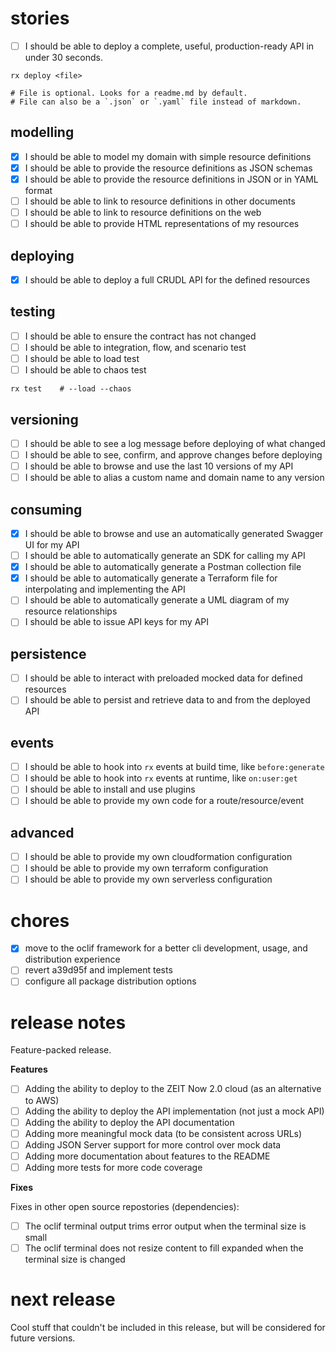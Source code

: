# stories

- [ ] I should be able to deploy a complete, useful, production-ready API in under 30 seconds.

```shell
rx deploy <file>

# File is optional. Looks for a readme.md by default.
# File can also be a `.json` or `.yaml` file instead of markdown.
```

## modelling

- [x] I should be able to model my domain with simple resource definitions
- [x] I should be able to provide the resource definitions as JSON schemas
- [x] I should be able to provide the resource definitions in JSON or in YAML format
- [ ] I should be able to link to resource definitions in other documents
- [ ] I should be able to link to resource definitions on the web
- [ ] I should be able to provide HTML representations of my resources

## deploying

- [x] I should be able to deploy a full CRUDL API for the defined resources

## testing

- [ ] I should be able to ensure the contract has not changed
- [ ] I should be able to integration, flow, and scenario test
- [ ] I should be able to load test
- [ ] I should be able to chaos test

```shell
rx test    # --load --chaos
```

## versioning

- [ ] I should be able to see a log message before deploying of what changed
- [ ] I should be able to see, confirm, and approve changes before deploying
- [ ] I should be able to browse and use the last 10 versions of my API
- [ ] I should be able to alias a custom name and domain name to any version

## consuming

- [x] I should be able to browse and use an automatically generated Swagger UI for my API
- [ ] I should be able to automatically generate an SDK for calling my API
- [x] I should be able to automatically generate a Postman collection file
- [x] I should be able to automatically generate a Terraform file for interpolating and implementing the API
- [ ] I should be able to automatically generate a UML diagram of my resource relationships
- [ ] I should be able to issue API keys for my API

## persistence

- [ ] I should be able to interact with preloaded mocked data for defined resources
- [ ] I should be able to persist and retrieve data to and from the deployed API

## events

- [ ] I should be able to hook into `rx` events at build time, like `before:generate`
- [ ] I should be able to hook into `rx` events at runtime, like `on:user:get`
- [ ] I should be able to install and use plugins
- [ ] I should be able to provide my own code for a route/resource/event

## advanced

- [ ] I should be able to provide my own cloudformation configuration
- [ ] I should be able to provide my own terraform configuration
- [ ] I should be able to provide my own serverless configuration

# chores

- [x] move to the oclif framework for a better cli development, usage, and distribution experience
- [ ] revert a39d95f and implement tests
- [ ] configure all package distribution options

# release notes

Feature-packed release.

**Features**

- [ ] Adding the ability to deploy to the ZEIT Now 2.0 cloud (as an alternative to AWS)
- [ ] Adding the ability to deploy the API implementation (not just a mock API)
- [ ] Adding the ability to deploy the API documentation
- [ ] Adding more meaningful mock data (to be consistent across URLs)
- [ ] Adding JSON Server support for more control over mock data
- [ ] Adding more documentation about features to the README 
- [ ] Adding more tests for more code coverage

**Fixes**

Fixes in other open source repostories (dependencies):

- [ ] The oclif terminal output trims error output when the terminal size is small
- [ ] The oclif terminal does not resize content to fill expanded when the terminal size is changed

# next release

Cool stuff that couldn't be included in this release, but will be considered for future versions.
